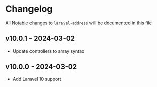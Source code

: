 # Changelog

All Notable changes to `laravel-address` will be documented in this file

## v10.0.1 - 2024-03-02

- Update controllers to array syntax

## v10.0.0 - 2024-03-02

- Add Laravel 10 support
